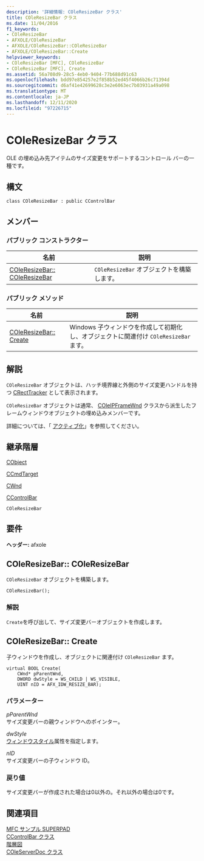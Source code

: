 ```yaml
---
description: '詳細情報: COleResizeBar クラス'
title: COleResizeBar クラス
ms.date: 11/04/2016
f1_keywords:
- COleResizeBar
- AFXOLE/COleResizeBar
- AFXOLE/COleResizeBar::COleResizeBar
- AFXOLE/COleResizeBar::Create
helpviewer_keywords:
- COleResizeBar [MFC], COleResizeBar
- COleResizeBar [MFC], Create
ms.assetid: 56a708d9-28c5-4eb0-9404-77b688d91c63
ms.openlocfilehash: bdd97e854257e2f858b52ed45f4066b26c71394d
ms.sourcegitcommit: d6af41e42699628c3e2e6063ec7b03931a49a098
ms.translationtype: MT
ms.contentlocale: ja-JP
ms.lasthandoff: 12/11/2020
ms.locfileid: "97226715"
---
```

# <a name="coleresizebar-class"></a>COleResizeBar クラス

OLE の埋め込み先アイテムのサイズ変更をサポートするコントロール バーの一種です。

## <a name="syntax"></a>構文

```
class COleResizeBar : public CControlBar
```

## <a name="members"></a>メンバー

### <a name="public-constructors"></a>パブリック コンストラクター

|名前|説明|
|----------|-----------------|
|[COleResizeBar:: COleResizeBar](#coleresizebar)|`COleResizeBar` オブジェクトを構築します。|

### <a name="public-methods"></a>パブリック メソッド

|名前|説明|
|----------|-----------------|
|[COleResizeBar:: Create](#create)|Windows 子ウィンドウを作成して初期化し、オブジェクトに関連付け `COleResizeBar` ます。|

## <a name="remarks"></a>解説

`COleResizeBar` オブジェクトは、ハッチ境界線と外側のサイズ変更ハンドルを持つ [CRectTracker](../../mfc/reference/crecttracker-class.md) として表示されます。

`COleResizeBar` オブジェクトは通常、 [COleIPFrameWnd](../../mfc/reference/coleipframewnd-class.md) クラスから派生したフレームウィンドウオブジェクトの埋め込みメンバーです。

詳細については、「 [アクティブ化](../../mfc/activation-cpp.md)」を参照してください。

## <a name="inheritance-hierarchy"></a>継承階層

[CObject](../../mfc/reference/cobject-class.md)

[CCmdTarget](../../mfc/reference/ccmdtarget-class.md)

[CWnd](../../mfc/reference/cwnd-class.md)

[CControlBar](../../mfc/reference/ccontrolbar-class.md)

`COleResizeBar`

## <a name="requirements"></a>要件

**ヘッダー:** afxole

## <a name="coleresizebarcoleresizebar"></a><a name="coleresizebar"></a> COleResizeBar:: COleResizeBar

`COleResizeBar` オブジェクトを構築します。

```
COleResizeBar();
```

### <a name="remarks"></a>解説

`Create`を呼び出して、サイズ変更バーオブジェクトを作成します。

## <a name="coleresizebarcreate"></a><a name="create"></a> COleResizeBar:: Create

子ウィンドウを作成し、オブジェクトに関連付け `COleResizeBar` ます。

```
virtual BOOL Create(
    CWnd* pParentWnd,
    DWORD dwStyle = WS_CHILD | WS_VISIBLE,
    UINT nID = AFX_IDW_RESIZE_BAR);
```

### <a name="parameters"></a>パラメーター

*pParentWnd*<br/>
サイズ変更バーの親ウィンドウへのポインター。

*dwStyle*<br/>
[ウィンドウスタイル](../../mfc/reference/styles-used-by-mfc.md#window-styles)属性を指定します。

*nID*<br/>
サイズ変更バーの子ウィンドウ ID。

### <a name="return-value"></a>戻り値

サイズ変更バーが作成された場合は0以外の。それ以外の場合は0です。

## <a name="see-also"></a>関連項目

[MFC サンプル SUPERPAD](../../overview/visual-cpp-samples.md)<br/>
[CControlBar クラス](../../mfc/reference/ccontrolbar-class.md)<br/>
[階層図](../../mfc/hierarchy-chart.md)<br/>
[COleServerDoc クラス](../../mfc/reference/coleserverdoc-class.md)

